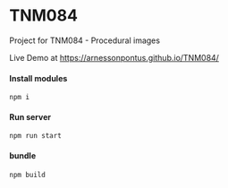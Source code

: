 # TNM084

Project for TNM084 - Procedural images

Live Demo at https://arnessonpontus.github.io/TNM084/

#### Install modules

```
npm i
```

#### Run server

```
npm run start
```

#### bundle

```
npm build
```
